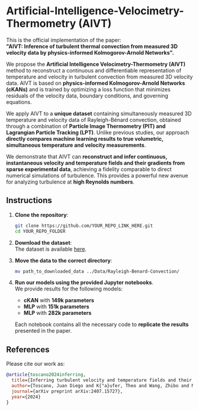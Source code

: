 # Artificial-Intelligence-Velocimetry-Thermometry (AIVT)

This is the official implementation of the paper:  
**"AIVT: Inference of turbulent thermal convection from measured 3D velocity data by physics-informed Kolmogorov-Arnold Networks".**

We propose the **Artificial Intelligence Velocimetry-Thermometry (AIVT)** method to reconstruct a continuous and differentiable representation of temperature and velocity in turbulent convection from measured 3D velocity data. AIVT is based on **physics-informed Kolmogorov-Arnold Networks (cKANs)** and is trained by optimizing a loss function that minimizes residuals of the velocity data, boundary conditions, and governing equations. 

We apply AIVT to a **unique dataset** containing simultaneously measured 3D temperature and velocity data of Rayleigh-Bénard convection, obtained through a combination of **Particle Image Thermometry (PIT) and Lagrangian Particle Tracking (LPT)**. Unlike previous studies, our approach **directly compares machine learning results to true volumetric, simultaneous temperature and velocity measurements**. 

We demonstrate that AIVT can **reconstruct and infer continuous, instantaneous velocity and temperature fields and their gradients from sparse experimental data**, achieving a fidelity comparable to direct numerical simulations of turbulence. This provides a powerful new avenue for analyzing turbulence at **high Reynolds numbers**.

## Instructions

1. **Clone the repository**:
   ```sh
   git clone https://github.com/YOUR_REPO_LINK_HERE.git
   cd YOUR_REPO_FOLDER
   ```

2. **Download the dataset**:  
   The dataset is available [here](https://drive.google.com/file/d/1HXJGubY4J2TN4DOuhFA5pu_6A2rw7FgM/view?usp=drive_link).

3. **Move the data to the correct directory**:  
   ```sh
   mv path_to_downloaded_data ../Data/Rayleigh-Benard-Convection/
   ```

4. **Run our models using the provided Jupyter notebooks**.  
   We provide results for the following models:
   - **cKAN** with **149k parameters**  
   - **MLP** with **151k parameters**  
   - **MLP** with **282k parameters**  

   Each notebook contains all the necessary code to **replicate the results** presented in the paper.

## References

Please cite our work as:

```bibtex
@article{toscano2024inferring,
  title={Inferring turbulent velocity and temperature fields and their statistics from Lagrangian velocity measurements using physics-informed Kolmogorov-Arnold Networks},
  author={Toscano, Juan Diego and K{"a}ufer, Theo and Wang, Zhibo and Maxey, Martin and Cierpka, Christian and Karniadakis, George Em},
  journal={arXiv preprint arXiv:2407.15727},
  year={2024}
}